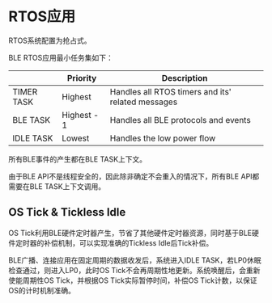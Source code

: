 # RTOS应用

RTOS系统配置为抢占式。

BLE RTOS应用最小任务集如下：

|            | Priority    | Description                                       |
| ---------- | ----------- | ------------------------------------------------- |
| TIMER TASK | Highest     | Handles all RTOS timers and its' related messages |
| BLE TASK   | Highest - 1 | Handles all BLE protocols and events              |
| IDLE TASK  | Lowest      | Handles the low power flow                        |

所有BLE事件的产生都在BLE TASK上下文。

由于BLE API不是线程安全的，因此除非确定不会重入的情况下，所有BLE API都需要在BLE TASK上下文调用。

## OS Tick & Tickless Idle

OS Tick利用BLE硬件定时器产生，节省了其他硬件定时器资源，同时基于BLE硬件定时器的补偿机制，可以实现准确的Tickless Idle后Tick补偿。

BLE广播、连接应用在固定周期的数据收发后，系统进入IDLE TASK，若LP0休眠检查通过，则进入LP0，此时OS Tick不会再周期性地更新。系统唤醒后，会重新使能周期性OS Tick，并根据OS Tick实际暂停时间，补偿OS Tick计数，以保证OS的计时机制准确。